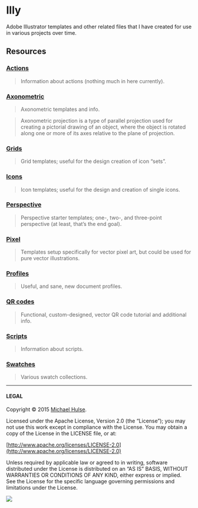 # Illy

Adobe Illustrator templates and other related files that I have created for use in various projects over time.

## Resources

### [Actions](actions/)

> Information about actions (nothing much in here currently).
 
### [Axonometric](axonometric/)

> Axonometric templates and info.
 
> Axonometric projection is a type of parallel projection used for creating a pictorial drawing of an object, where the object is rotated along one or more of its axes relative to the plane of projection.

### [Grids](grids/)

> Grid templates; useful for the design creation of icon “sets”. 

### [Icons](icons/)

> Icon templates; useful for the design and creation of single icons.

### [Perspective](perspective/)

> Perspective starter templates; one-, two-, and three-point perspective (at least, that’s the end goal).

### [Pixel](pixel/)

> Templates setup specifically for vector pixel art, but could be used for pure vector illustrations.

### [Profiles](profiles/)

> Useful, and sane, new document profiles.

### [QR codes](qr/)

> Functional, custom-designed, vector QR code tutorial and additional info.

### [Scripts](scripts/)

> Information about scripts.

### [Swatches](swatches/)

> Various swatch collections.

---

#### LEGAL

Copyright © 2015 [Michael Hulse](http://mky.io).

Licensed under the Apache License, Version 2.0 (the “License”); you may not use this work except in compliance with the License. You may obtain a copy of the License in the LICENSE file, or at:

[http://www.apache.org/licenses/LICENSE-2.0](http://www.apache.org/licenses/LICENSE-2.0)

Unless required by applicable law or agreed to in writing, software distributed under the License is distributed on an “AS IS” BASIS, WITHOUT WARRANTIES OR CONDITIONS OF ANY KIND, either express or implied. See the License for the specific language governing permissions and limitations under the License.

<img src="https://github.global.ssl.fastly.net/images/icons/emoji/octocat.png">